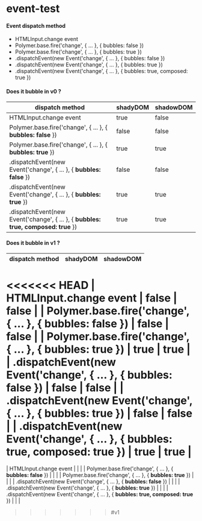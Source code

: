 # event-test

#### Event dispatch method
* HTMLInput.change event
* Polymer.base.fire('change', { ... }, { bubbles: false })
* Polymer.base.fire('change', { ... }, { bubbles: true })
* .dispatchEvent(new Event('change', { ... }, { bubbles: false })
* .dispatchEvent(new Event('change', { ... }, { bubbles: true })
* .dispatchEvent(new Event('change', { ... }, { bubbles: true, composed: true })

#### Does it bubble in v0 ?

| dispatch method | shadyDOM | shadowDOM |
| ------- | -------- | -------- |
| HTMLInput.change event | true | false |
| Polymer.base.fire('change', { ... }, { **bubbles: false** }) | false | false |
| Polymer.base.fire('change', { ... }, { **bubbles: true** }) | true | true |
| .dispatchEvent(new Event('change', { ... }, { **bubbles: false** }) | false | false |
| .dispatchEvent(new Event('change', { ... }, { **bubbles: true** }) | true | true |
| .dispatchEvent(new Event('change', { ... }, { **bubbles: true, composed: true** }) | true | true |

#### Does it bubble in v1 ?
| dispatch method | shadyDOM | shadowDOM |
| ------- | -------- | -------- |
<<<<<<< HEAD
| HTMLInput.change event | false | false |
| Polymer.base.fire('change', { ... }, { **bubbles: false** }) | false | false |
| Polymer.base.fire('change', { ... }, { **bubbles: true** }) | true | true |
| .dispatchEvent(new Event('change', { ... }, { **bubbles: false** }) | false | false |
| .dispatchEvent(new Event('change', { ... }, { **bubbles: true** }) | false | false |
| .dispatchEvent(new Event('change', { ... }, { **bubbles: true, composed: true** }) | true | true |
=======
| HTMLInput.change event | | |
| Polymer.base.fire('change', { ... }, { **bubbles: false** }) | | |
| Polymer.base.fire('change', { ... }, { **bubbles: true** }) | | |
| .dispatchEvent(new Event('change', { ... }, { **bubbles: false** }) | | |
| .dispatchEvent(new Event('change', { ... }, { **bubbles: true** }) | | |
| .dispatchEvent(new Event('change', { ... }, { **bubbles: true, composed: true** }) | | |
>>>>>>> #v1


